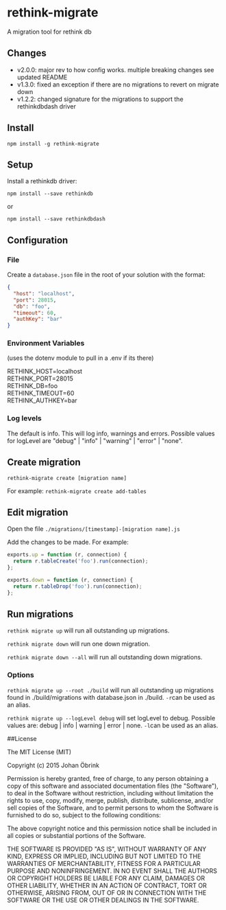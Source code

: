 # rethink-migrate
A migration tool for rethink db

## Changes

- v2.0.0: major rev to how config works.  multiple breaking changes see updated README
- v1.3.0: fixed an exception if there are no migrations to revert on migrate down
- v1.2.2: changed signature for the migrations to support the rethinkdbdash driver

## Install

`npm install -g rethink-migrate`

## Setup

Install a rethinkdb driver:

`
npm install --save rethinkdb
`

or

`
npm install --save rethinkdbdash
`

## Configuration

### File
Create a ```database.json``` file in the root of your solution with the format:

```json
{
  "host": "localhost",
  "port": 28015,
  "db": "foo",
  "timeout": 60,
  "authKey": "bar"
}
```
### Environment Variables
(uses the dotenv module to pull in a .env if its there)

RETHINK_HOST=localhost <br/>
RETHINK_PORT=28015 <br/>
RETHINK_DB=foo <br/>
RETHINK_TIMEOUT=60 <br/>
RETHINK_AUTHKEY=bar <br/>

### Log levels

The default is info. This will log info, warnings and errors. Possible values for logLevel are "debug" | "info" | "warning" | "error" | "none".

## Create migration

```rethink-migrate create [migration name]```

For example: ```rethink-migrate create add-tables```

## Edit migration

Open the file ```./migrations/[timestamp]-[migration name].js```

Add the changes to be made. For example:

```javascript
exports.up = function (r, connection) {
  return r.tableCreate('foo').run(connection);
};

exports.down = function (r, connection) {
  return r.tableDrop('foo').run(connection);
};
```
## Run migrations

```rethink migrate up``` will run all outstanding up migrations.

```rethink migrate down``` will run one down migration.

```rethink migrate down --all``` will run all outstanding down migrations.

### Options

```rethink migrate up --root ./build``` will run all outstanding up migrations
  found in ./build/migrations with database.json in ./build.
```-r```can be used
  as an alias.

```rethink migrate up --logLevel debug``` will set logLevel to debug.
  Possible values are: debug | info | warning | error | none.
```-l```can be used as an alias.

##License

The MIT License (MIT)

Copyright (c) 2015 Johan Öbrink

Permission is hereby granted, free of charge, to any person obtaining a copy
of this software and associated documentation files (the "Software"), to deal
in the Software without restriction, including without limitation the rights
to use, copy, modify, merge, publish, distribute, sublicense, and/or sell
copies of the Software, and to permit persons to whom the Software is
furnished to do so, subject to the following conditions:

The above copyright notice and this permission notice shall be included in all
copies or substantial portions of the Software.

THE SOFTWARE IS PROVIDED "AS IS", WITHOUT WARRANTY OF ANY KIND, EXPRESS OR
IMPLIED, INCLUDING BUT NOT LIMITED TO THE WARRANTIES OF MERCHANTABILITY,
FITNESS FOR A PARTICULAR PURPOSE AND NONINFRINGEMENT. IN NO EVENT SHALL THE
AUTHORS OR COPYRIGHT HOLDERS BE LIABLE FOR ANY CLAIM, DAMAGES OR OTHER
LIABILITY, WHETHER IN AN ACTION OF CONTRACT, TORT OR OTHERWISE, ARISING FROM,
OUT OF OR IN CONNECTION WITH THE SOFTWARE OR THE USE OR OTHER DEALINGS IN THE
SOFTWARE.
